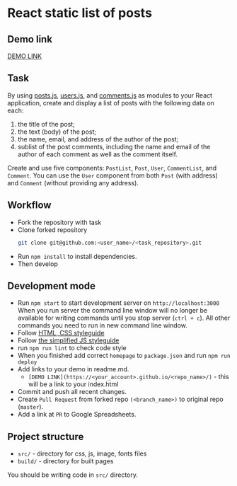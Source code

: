 # React static list of posts

## Demo link

[DEMO LINK](https://ravenvol.github.io/react_static-list-of-posts/)


## Task

By using [posts.js](./src/api/posts.js), [users.js](./src/api/users.js), and [comments.js](./src/api/comments.js) as modules to your React application, create and display a list of posts with the following data on each:

1) the title of the post;
2) the text (body) of the post;
3) the name, email, and address of the author of the post;
4) sublist of the post comments, including the name and email of the author of each comment as well as the comment itself.

Create and use five components: `PostList`, `Post`, `User`, `CommentList`, and `Comment`. You can use the `User` component from both `Post` (with address) and `Comment` (without providing any address).


## Workflow

- Fork the repository with task
- Clone forked repository
    ```bash
    git clone git@github.com:<user_name>/<task_repository>.git
    ```
- Run `npm install` to install dependencies.
- Then develop


## Development mode

- Run `npm start` to start development server on `http://localhost:3000`
    When you run server the command line window will no longer be available for
    writing commands until you stop server (`ctrl + c`). All other commands you
    need to run in new command line window.
- Follow [HTML, CSS styleguide](https://mate-academy.github.io/style-guides/htmlcss.html)
- Follow [the simplified JS styleguide](https://mate-academy.github.io/style-guides/javascript-standard-modified)
- run `npm run lint` to check code style
- When you finished add correct `homepage` to `package.json` and run `npm run deploy`
- Add links to your demo in readme.md.
  - `[DEMO LINK](https://<your_account>.github.io/<repo_name>/)` - this will be a
  link to your index.html
- Commit and push all recent changes.
- Create `Pull Request` from forked repo `(<branch_name>)` to original repo
(`master`).
- Add a link at `PR` to Google Spreadsheets.


## Project structure

- `src/` - directory for css, js, image, fonts files
- `build/` - directory for built pages

You should be writing code in `src/` directory.
